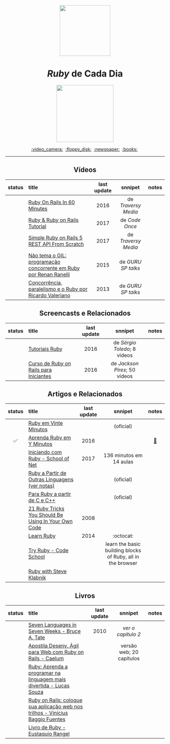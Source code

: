 <div align="center">
  <img src="https://bgasparotto.com/wp-content/uploads/2016/03/ruby-logo.png" width="160">
  <h1><i>Ruby</i> de Cada Dia</h1>
  <img src="https://img.shields.io/badge/done-4%25%20(1%20of%2021)-701516.svg" width="180">
</div>

<p align="center">
  <a href="#vídeos">:video_camera:</a>&nbsp;
  <a href="#screencasts-e-relacionados">:floppy_disk:</a>&nbsp;
  <a href="#artigos-e-relacionados">:newspaper:</a>&nbsp;
  <a href="#livros">:books:</a>&nbsp;
</p>

---

<div align="center">


## Vídeos

status | title | last update | snnipet | notes
:-----:|:------|:-----------:|:-------:|:----:
|| [Ruby On Rails In 60 Minutes](https://www.youtube.com/watch?v=pPy0GQJLZUM) | 2016 | de _Traversy Media_ |
|| [Ruby & Ruby on Rails Tutorial](https://www.youtube.com/watch?v=bbERZkJ8kZ8) | 2017 | de _Code Once_ |
|| [Simple Ruby on Rails 5 REST API From Scratch](https://www.youtube.com/watch?v=QojnRc7SS9o) | 2017 | de _Traversy Media_ |
|| [Não tema o GIL: programação concorrente em Ruby por Renan Ranelli](https://www.youtube.com/watch?v=kiaZd8dmbtI) | 2015 | de _GURU SP talks_ |
|| [Concorrência, paralelismo e o Ruby por Ricardo Valeriano](https://www.youtube.com/watch?v=FPi-_rCqXCM) | 2013 | de _GURU SP talks_ |


## Screencasts e Relacionados

status | title | last update | snnipet | notes
:-----:|:------|:-----------:|:-------:|:----:
|| [Tutoriais Ruby](https://www.youtube.com/playlist?list=PLIPUpvW8kY_Mk6akPkQ9EkuZvyawSO-rq) | 2016 | de _Sérgio Toledo_; 8 vídeos |
|| [Curso de Ruby on Rails para Iniciantes](https://www.youtube.com/playlist?list=PLe3LRfCs4go-mkvHRMSXEOG-HDbzesyaP) | 2016 | de _Jackson Pires_; 50 vídeos |


## Artigos e Relacionados

status | title | last update | snnipet | notes
:-----:|:------|:-----------:|:-------:|:----:
|| [Ruby em Vinte Minutos](https://www.ruby-lang.org/pt/documentation/quickstart) | | (oficial) |
:white_check_mark: | [Aprenda Ruby em Y Minutos](https://learnxinyminutes.com/docs/pt-br/ruby-pt) | 2016 | | [:memo:](./avulsos/aprenda_ruby_em_y_minutos.rb)
|| [Iniciando com Ruby - School of Net](https://www.schoolofnet.com/curso-iniciando-com-ruby) | 2017 | 136 minutos em 14 aulas |
|| [Ruby a Partir de Outras Linguagens (ver notas)](https://www.ruby-lang.org/pt/documentation/ruby-from-other-languages) | | (oficial) |
|| [Para Ruby a partir de C e C++](https://www.ruby-lang.org/pt/documentation/ruby-from-other-languages/to-ruby-from-c-and-cpp) | | (oficial) |
|| [21 Ruby Tricks You Should Be Using In Your Own Code](http://www.rubyinside.com/21-ruby-tricks-902.html) | 2008 | |
|| [Learn Ruby](https://github.com/alexch/learn_ruby) | 2014 | :octocat: |
|| [Try Ruby - Code School](https://www.codeschool.com/courses/try-ruby) | | learn the basic building blocks of Ruby, all in the browser |
|| [Ruby with Steve Klabnik](http://howistart.org/posts/ruby/1) | | |


## Livros

status | title | last update | snnipet | notes
:-----:|:------|:-----------:|:-------:|:----:
|| [Seven Languages in Seven Weeks - Bruce A. Tate](https://geneticmail.com/scott/library/text/seven-languages-in-seven-weeks_p1_0.pdf) | 2010 | _ver o capítulo 2_ |
|| [Apostila Desenv. Ágil para Web com Ruby on Rails - Caelum](https://www.caelum.com.br/apostila-ruby-on-rails) | | versão web; 20 capítulos |
|| [Ruby: Aprenda a programar na linguagem mais divertida - Lucas Souza](https://www.casadocodigo.com.br/products/livro-ruby) | | |
|| [Ruby on Rails: coloque sua aplicação web nos trilhos - Vinícius Baggio Fuentes](https://www.casadocodigo.com.br/products/livro-ruby-on-rails) | | |
|| [Livro de Ruby - Eustaquio Rangel](http://eustaquiorangel.com/livro-ruby) | | |


</div>
